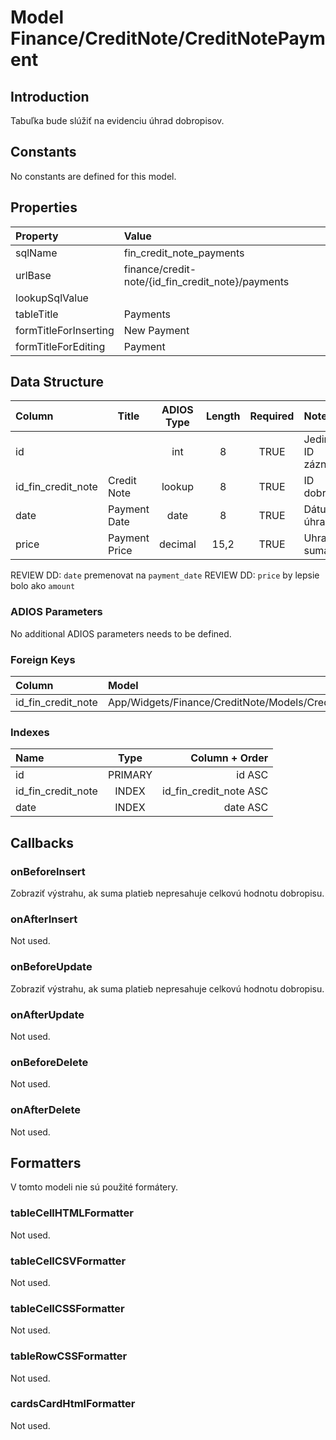 # Model Finance/CreditNote/CreditNotePayment

## Introduction

Tabuľka bude slúžiť na evidenciu úhrad dobropisov.

## Constants

No constants are defined for this model.

## Properties

| Property              | Value                                             |
| :-------------------- | :------------------------------------------------ |
| sqlName               | fin_credit_note_payments                          |
| urlBase               | finance/credit-note/{id_fin_credit_note}/payments |
| lookupSqlValue        |                                                   |
| tableTitle            | Payments                                          |
| formTitleForInserting | New Payment                                       |
| formTitleForEditing   | Payment                                           |

## Data Structure

| Column             | Title         | ADIOS Type | Length | Required | Notes                |
| :----------------- | ------------- | :--------: | :----: | :------: | :------------------- |
| id                 |               |    int     |   8    |   TRUE   | Jedinečné ID záznamu |
| id_fin_credit_note | Credit Note   |   lookup   |   8    |   TRUE   | ID dobropisu         |
| date               | Payment Date  |    date    |   8    |   TRUE   | Dátum úhrady         |
| price              | Payment Price |  decimal   |  15,2  |   TRUE   | Uhradená suma        |

REVIEW DD: `date` premenovat na `payment_date`
REVIEW DD: `price` by lepsie bolo ako `amount`

### ADIOS Parameters

No additional ADIOS parameters needs to be defined.

### Foreign Keys

| Column             | Model                                            | Relation | OnUpdate | OnDelete |
| :----------------- | :----------------------------------------------- | :------: | -------- | -------- |
| id_fin_credit_note | App/Widgets/Finance/CreditNote/Models/CreditNote |   1:N    | Cascade  | Restrict |

### Indexes

| Name               |  Type   |         Column + Order |
| :----------------- | :-----: | ---------------------: |
| id                 | PRIMARY |                 id ASC |
| id_fin_credit_note |  INDEX  | id_fin_credit_note ASC |
| date               |  INDEX  |               date ASC |

## Callbacks

### onBeforeInsert

Zobraziť výstrahu, ak suma platieb nepresahuje celkovú hodnotu dobropisu.

### onAfterInsert

Not used.

### onBeforeUpdate

Zobraziť výstrahu, ak suma platieb nepresahuje celkovú hodnotu dobropisu.

### onAfterUpdate

Not used.

### onBeforeDelete

Not used.

### onAfterDelete

Not used.

## Formatters

V tomto modeli nie sú použité formátery.

### tableCellHTMLFormatter

Not used.

### tableCellCSVFormatter

Not used.

### tableCellCSSFormatter

Not used.

### tableRowCSSFormatter

Not used.

### cardsCardHtmlFormatter

Not used.
